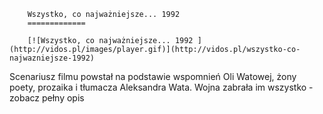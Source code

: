 
        Wszystko, co najważniejsze... 1992 
        =============
        
        [![Wszystko, co najważniejsze... 1992 ](http://vidos.pl/images/player.gif)](http://vidos.pl/wszystko-co-najwazniejsze-1992)
        
        
 Scenariusz filmu powstał na podstawie wspomnień Oli Watowej, żony poety, prozaika i tłumacza Aleksandra Wata. Wojna zabrała im wszystko - zobacz pełny opis
    